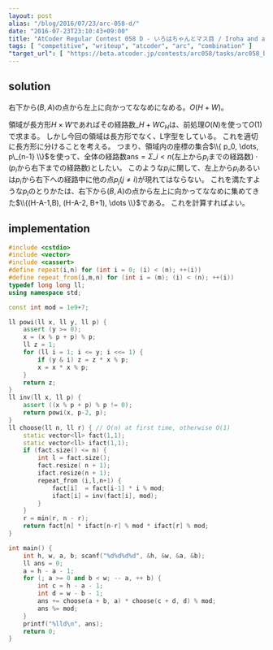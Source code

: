 ```yaml
---
layout: post
alias: "/blog/2016/07/23/arc-058-d/"
date: "2016-07-23T23:10:43+09:00"
title: "AtCoder Regular Contest 058 D - いろはちゃんとマス目 / Iroha and a Grid"
tags: [ "competitive", "writeup", "atcoder", "arc", "combination" ]
"target_url": [ "https://beta.atcoder.jp/contests/arc058/tasks/arc058_b" ]
---
```


## solution

右下から$(B,A)$の点から左上に向かってななめになめる。$O(H+W)$。

領域が長方形$H \times W$であればその経路数${}\_{H+W}C_H$は、前処理$O(N)$を使って$O(1)$で求まる。
しかし今回の領域は長方形でなく、L字型をしている。
これを適切に長方形に分けることを考える。
つまり、領域内の座標の集合$\\{ p_0, \dots, p\_{n-1} \\}$を使って、全体の経路数$\mathrm{ans} = \Sigma\_{i \lt n} (\text{左上から} p_i \text{までの経路数}) \cdot (p_i \text{から右下までの経路数})$としたい。
このような$p_i$に関して、左上から$p_i$あるいは$p_i$から右下への経路中に他の点$p_j$($j \ne i$)が現れてはならない。
これを満たすような$p_i$のとりかたは、右下から$(B,A)$の点から左上に向かってななめに集めてきた$\\{(H-A-1,B), (H-A-2, B+1), \dots \\}$である。
これを計算すればよい。

## implementation

``` c++
#include <cstdio>
#include <vector>
#include <cassert>
#define repeat(i,n) for (int i = 0; (i) < (n); ++(i))
#define repeat_from(i,m,n) for (int i = (m); (i) < (n); ++(i))
typedef long long ll;
using namespace std;

const int mod = 1e9+7;

ll powi(ll x, ll y, ll p) {
    assert (y >= 0);
    x = (x % p + p) % p;
    ll z = 1;
    for (ll i = 1; i <= y; i <<= 1) {
        if (y & i) z = z * x % p;
        x = x * x % p;
    }
    return z;
}
ll inv(ll x, ll p) {
    assert ((x % p + p) % p != 0);
    return powi(x, p-2, p);
}
ll choose(ll n, ll r) { // O(n) at first time, otherwise O(1)
    static vector<ll> fact(1,1);
    static vector<ll> ifact(1,1);
    if (fact.size() <= n) {
        int l = fact.size();
        fact.resize( n + 1);
        ifact.resize(n + 1);
        repeat_from (i,l,n+1) {
            fact[i]  = fact[i-1] * i % mod;
            ifact[i] = inv(fact[i], mod);
        }
    }
    r = min(r, n - r);
    return fact[n] * ifact[n-r] % mod * ifact[r] % mod;
}

int main() {
    int h, w, a, b; scanf("%d%d%d%d", &h, &w, &a, &b);
    ll ans = 0;
    a = h - a - 1;
    for (; a >= 0 and b < w; -- a, ++ b) {
        int c = h - a - 1;
        int d = w - b - 1;
        ans += choose(a + b, a) * choose(c + d, d) % mod;
        ans %= mod;
    }
    printf("%lld\n", ans);
    return 0;
}
```
